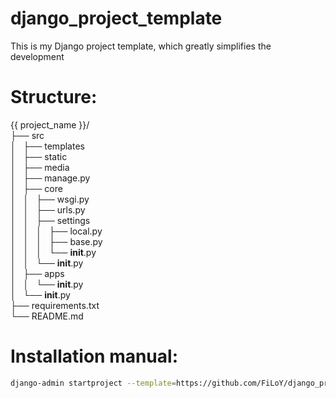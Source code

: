 

# django_project_template
This is my Django project template, which greatly simplifies the development

# Structure:

{{ project_name }}/  
├── src  
│   ├── templates  
│   ├── static  
│   ├── media  
│   ├── manage.py  
│   ├── core  
│   │   ├── wsgi.py  
│   │   ├── urls.py  
│   │   ├── settings  
│   │   │   ├── local.py  
│   │   │   ├── base.py  
│   │   │   └── __init__.py  
│   │   └── __init__.py  
│   ├── apps  
│   │   └── __init__.py  
│   └── __init__.py  
├── requirements.txt  
└── README.md  

# Installation manual:
```bash
django-admin startproject --template=https://github.com/FiLoY/django_project_template/archive/develop.zip project_name
```

